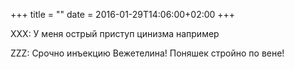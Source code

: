 +++
title = ""
date = 2016-01-29T14:06:00+02:00
+++

XXX: У меня острый приступ цинизма например


ZZZ: Срочно инъекцию Вежетелина! Поняшек стройно по вене!


